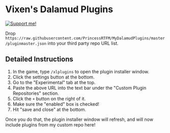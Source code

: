 # Vixen's Dalamud Plugins

[![Support me!](https://ko-fi.com/img/githubbutton_sm.svg)](https://ko-fi.com/V7V7IK9UU)

Drop `https://raw.githubusercontent.com/PrincessRTFM/MyDalamudPlugins/master/pluginmaster.json` into your third party repo URL list.

## Detailed Instructions

1. In the game, type `/xlplugins` to open the plugin installer window.
2. Click the settings button at the bottom.
3. Go to the "Experimental" tab at the top.
4. Paste the above URL into the text bar under the "Custom Plugin Repositories" section.
5. Click the `+` button on the right of it.
6. Make sure the "enabled" box is checked!
7. Hit "save and close" at the bottom.

Once you do that, the plugin installer window will refresh, and will now include plugins from my custom repo here!
